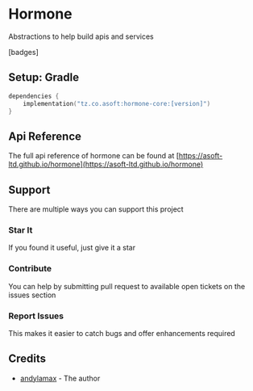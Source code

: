 # Hormone

Abstractions to help build apis and services

[badges]

## Setup: Gradle

```kotlin
dependencies {
    implementation("tz.co.asoft:hormone-core:[version]")
}
```

## Api Reference
The full api reference of hormone can be found at [https://asoft-ltd.github.io/hormone](https://asoft-ltd.github.io/hormone)

## Support

There are multiple ways you can support this project

### Star It

If you found it useful, just give it a star

### Contribute

You can help by submitting pull request to available open tickets on the issues section

### Report Issues

This makes it easier to catch bugs and offer enhancements required

## Credits

- [andylamax](https://github.com/andylamax) - The author